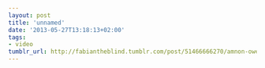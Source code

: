 ```yaml
---
layout: post
title: 'unnamed'
date: '2013-05-27T13:18:13+02:00'
tags:
- video
tumblr_url: http://fabiantheblind.tumblr.com/post/51466666270/amnon-owed-saz-warning-read-before-playing-a
---
```

